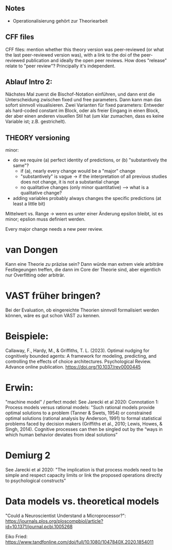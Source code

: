 ## Notes

- Operationalisierung gehört zur Theoriearbeit

## CFF files

CFF files: mention whether this theory version was peer-reviewed (or what the last peer-reviewed version was), with a link to the doi of the peer-reviewed publication and ideally the open peer reviews.
How does "release" relate to "peer review"? Principally it's independent.


## Ablauf Intro 2:

Nächstes Mal zuerst die Bischof-Notation einführen, und dann erst die Unterscheidung zwischen fixed und free parameters.
Dann kann man das sofort sinnvoll visualisieren.
Zwei Varianten für fixed parameters: Entweder als hard-coded constant im Block, oder als freier Eingang in einen Block, der aber einen anderen visuellen Stil hat (um klar zumachen, dass es keine Variable ist; z.B. gestrichelt).


## THEORY versioning
minor:
- do we require (a) perfect identity of predictions, or (b) "substantively the same"?
	- if (a), nearly every change would be a "major" change
	- "substantively" is vague -> if the interpretation of all previous studies does not change, it is not a substantial change
	- no qualitative changes (only minor quantitative) --> what is a qualitative change?
- adding variables probably always changes the specific predictions (at least a little bit)

Mittelwert vs. Range -> wenn es unter einer Änderung epsilon bleibt, ist es minor; epslion muss definiert werden.


Every major change needs a new peer review.

# van Dongen

Kann eine Theorie *zu* präzise sein? Dann würde man extrem viele arbiträre Festlegeungen treffen, die dann im Core der Theorie sind, aber eigentlich nur Overfitting oder arbiträr.

# VAST früher bringen?
Bei der Evaluation, ob eingereichte Theorien sinnvoll formalisiert werden können, wäre es gut schon VAST zu kennen.

# Beispiele:

Callaway, F., Hardy, M., & Griffiths, T. L. (2023). Optimal nudging for cognitively bounded agents: A framework for modeling, predicting, and controlling the effects of choice architectures. Psychological Review. Advance online publication. https://doi.org/10.1037/rev0000445

# Erwin:

"machine model" / perfect model:
See Jarecki et al 2020:
Connotation 1: Process models versus rational models: "Such rational models provide optimal solutions to a problem (Tanner & Swets, 1954) or constrained optimal solutions (rational analysis by Anderson, 1991) to formal statistical problems faced by decision makers (Griffiths et al., 2010; Lewis, Howes, & Singh, 2014). Cognitive processes can then be singled out by the “ways in which human behavior deviates from ideal solutions”

# Demiurg 2

See Jarecki et al 2020:
"The implication is that process models need to be simple and respect capacity limits or link the proposed operations directly to psychological constructs"

# Data models vs. theoretical models

"Could a Neuroscientist Understand a Microprocessor?":
https://journals.plos.org/ploscompbiol/article?id=10.1371/journal.pcbi.1005268

Eiko Fried: https://www.tandfonline.com/doi/full/10.1080/1047840X.2020.1854011
